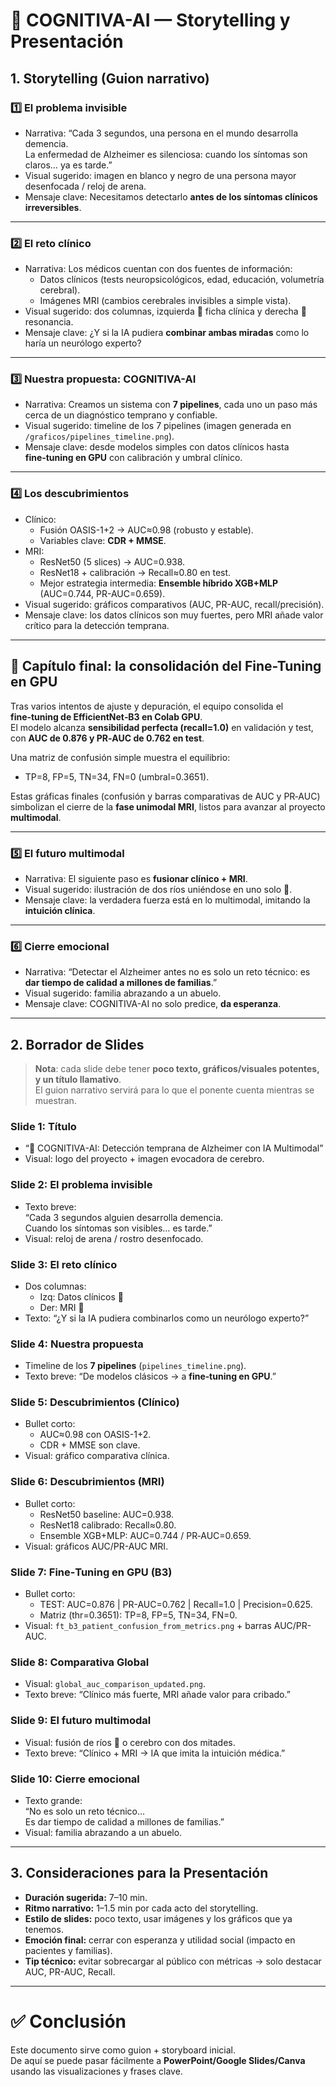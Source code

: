 # 🧠 COGNITIVA-AI — Storytelling y Presentación

## 1. Storytelling (Guion narrativo)

### 1️⃣ El problema invisible
- Narrativa: “Cada 3 segundos, una persona en el mundo desarrolla demencia.  
La enfermedad de Alzheimer es silenciosa: cuando los síntomas son claros… ya es tarde.”
- Visual sugerido: imagen en blanco y negro de una persona mayor desenfocada / reloj de arena.
- Mensaje clave: Necesitamos detectarlo **antes de los síntomas clínicos irreversibles**.

---

### 2️⃣ El reto clínico
- Narrativa: Los médicos cuentan con dos fuentes de información:  
  - Datos clínicos (tests neuropsicológicos, edad, educación, volumetría cerebral).  
  - Imágenes MRI (cambios cerebrales invisibles a simple vista).  
- Visual sugerido: dos columnas, izquierda 🧾 ficha clínica y derecha 🧠 resonancia.  
- Mensaje clave: ¿Y si la IA pudiera **combinar ambas miradas** como lo haría un neurólogo experto?

---

### 3️⃣ Nuestra propuesta: COGNITIVA-AI
- Narrativa: Creamos un sistema con **7 pipelines**, cada uno un paso más cerca de un diagnóstico temprano y confiable.
- Visual sugerido: timeline de los 7 pipelines (imagen generada en `/graficos/pipelines_timeline.png`).
- Mensaje clave: desde modelos simples con datos clínicos hasta **fine‑tuning en GPU** con calibración y umbral clínico.

---

### 4️⃣ Los descubrimientos
- Clínico:
  - Fusión OASIS-1+2 → AUC≈0.98 (robusto y estable).
  - Variables clave: **CDR + MMSE**.
- MRI:
  - ResNet50 (5 slices) → AUC=0.938.
  - ResNet18 + calibración → Recall≈0.80 en test.
  - Mejor estrategia intermedia: **Ensemble híbrido XGB+MLP** (AUC=0.744, PR-AUC=0.659).
- Visual sugerido: gráficos comparativos (AUC, PR-AUC, recall/precisión).
- Mensaje clave: los datos clínicos son muy fuertes, pero MRI añade valor crítico para la detección temprana.

---

## 🧩 Capítulo final: la consolidación del Fine-Tuning en GPU
Tras varios intentos de ajuste y depuración, el equipo consolida el **fine‑tuning de EfficientNet‑B3 en Colab GPU**.  
El modelo alcanza **sensibilidad perfecta (recall=1.0)** en validación y test, con **AUC de 0.876 y PR‑AUC de 0.762 en test**.  

Una matriz de confusión simple muestra el equilibrio:  
- TP=8, FP=5, TN=34, FN=0 (umbral=0.3651).  

Estas gráficas finales (confusión y barras comparativas de AUC y PR‑AUC) simbolizan el cierre de la **fase unimodal MRI**, listos para avanzar al proyecto **multimodal**.  

---

### 5️⃣ El futuro multimodal
- Narrativa: El siguiente paso es **fusionar clínico + MRI**.  
- Visual sugerido: ilustración de dos ríos uniéndose en uno solo 🌊.  
- Mensaje clave: la verdadera fuerza está en lo multimodal, imitando la **intuición clínica**.

---

### 6️⃣ Cierre emocional
- Narrativa: “Detectar el Alzheimer antes no es solo un reto técnico: es **dar tiempo de calidad a millones de familias**.”
- Visual sugerido: familia abrazando a un abuelo.
- Mensaje clave: COGNITIVA-AI no solo predice, **da esperanza**.

---

## 2. Borrador de Slides

> **Nota**: cada slide debe tener **poco texto, gráficos/visuales potentes, y un título llamativo**.  
> El guion narrativo servirá para lo que el ponente cuenta mientras se muestran.

### Slide 1: Título
- “🧠 COGNITIVA-AI: Detección temprana de Alzheimer con IA Multimodal”
- Visual: logo del proyecto + imagen evocadora de cerebro.

### Slide 2: El problema invisible
- Texto breve:  
  “Cada 3 segundos alguien desarrolla demencia.  
   Cuando los síntomas son visibles… es tarde.”
- Visual: reloj de arena / rostro desenfocado.

### Slide 3: El reto clínico
- Dos columnas:  
  - Izq: Datos clínicos 🧾  
  - Der: MRI 🧠  
- Texto: “¿Y si la IA pudiera combinarlos como un neurólogo experto?”

### Slide 4: Nuestra propuesta
- Timeline de los **7 pipelines** (`pipelines_timeline.png`).
- Texto breve: “De modelos clásicos → a **fine‑tuning en GPU**.”

### Slide 5: Descubrimientos (Clínico)
- Bullet corto:  
  - AUC≈0.98 con OASIS-1+2.  
  - CDR + MMSE son clave.  
- Visual: gráfico comparativa clínica.

### Slide 6: Descubrimientos (MRI)
- Bullet corto:  
  - ResNet50 baseline: AUC=0.938.  
  - ResNet18 calibrado: Recall≈0.80.  
  - Ensemble XGB+MLP: AUC=0.744 / PR‑AUC=0.659.  
- Visual: gráficos AUC/PR-AUC MRI.

### Slide 7: Fine‑Tuning en GPU (B3)
- Bullet corto:  
  - TEST: AUC=0.876 | PR-AUC=0.762 | Recall=1.0 | Precision=0.625.  
  - Matriz (thr=0.3651): TP=8, FP=5, TN=34, FN=0.
- Visual: `ft_b3_patient_confusion_from_metrics.png` + barras AUC/PR-AUC.

### Slide 8: Comparativa Global
- Visual: `global_auc_comparison_updated.png`.
- Texto breve: “Clínico más fuerte, MRI añade valor para cribado.”

### Slide 9: El futuro multimodal
- Visual: fusión de ríos 🌊 o cerebro con dos mitades.  
- Texto breve: “Clínico + MRI → IA que imita la intuición médica.”

### Slide 10: Cierre emocional
- Texto grande:  
  “No es solo un reto técnico…  
   Es dar tiempo de calidad a millones de familias.”  
- Visual: familia abrazando a un abuelo.

---

## 3. Consideraciones para la Presentación

- **Duración sugerida:** 7–10 min.  
- **Ritmo narrativo:** 1–1.5 min por cada acto del storytelling.  
- **Estilo de slides:** poco texto, usar imágenes y los gráficos que ya tenemos.  
- **Emoción final:** cerrar con esperanza y utilidad social (impacto en pacientes y familias).  
- **Tip técnico:** evitar sobrecargar al público con métricas → solo destacar AUC, PR-AUC, Recall.  

---

# ✅ Conclusión
Este documento sirve como guion + storyboard inicial.  
De aquí se puede pasar fácilmente a **PowerPoint/Google Slides/Canva** usando las visualizaciones y frases clave.

